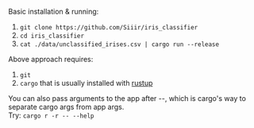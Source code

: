 Basic installation & running:
1. `git clone https://github.com/Siiir/iris_classifier`
2. `cd iris_classifier`
3. `cat ./data/unclassified_irises.csv | cargo run --release`

Above approach requires:
1. `git`
2. `cargo` that is usually installed with [rustup](https://www.rust-lang.org/tools/install)

You can also pass arguments to the app after --, which is cargo's way to separate cargo args from app args.  
Try: `cargo r -r -- --help`
